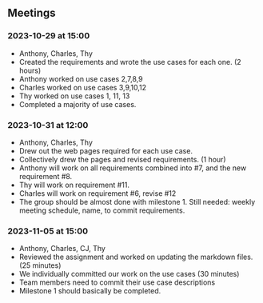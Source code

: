 ## Meetings
### 2023-10-29 at 15:00
- Anthony, Charles, Thy
- Created the requirements and wrote the use cases for each one. (2 hours)
- Anthony worked on use cases 2,7,8,9
- Charles worked on use cases 3,9,10,12
- Thy worked on use cases 1, 11, 13
- Completed a majority of use cases.

### 2023-10-31 at 12:00 
- Anthony, Charles, Thy
- Drew out the web pages required for each use case.
- Collectively drew the pages and revised requirements. (1 hour)
- Anthony will work on all requirements combined into #7, and the new requirement #8.
- Thy will work on requirement #11.
- Charles will work on requirement #6, revise #12
- The group should be almost done with milestone 1. Still needed: weekly meeting schedule, name, to commit requirements.

### 2023-11-05 at 15:00
- Anthony, Charles, CJ, Thy
- Reviewed the assignment and worked on updating the markdown files. (25 minutes)
- We individually committed our work on the use cases (30 minutes)
- Team members need to commit their use case descriptions
- Milestone 1 should basically be completed.
